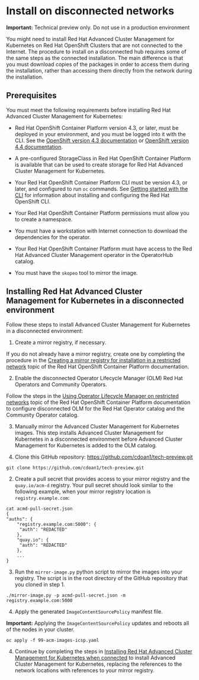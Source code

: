 # Install on disconnected networks 

**Important:** Technical preview only. Do not use in a production environment

You might need to install Red Hat Advanced Cluster Management for Kubernetes on Red Hat OpenShift Clusters that are not connected to the Internet. The procedure to install on a disconnected hub requires some of the same steps as the connected installation. The main difference is that you must download copies of the packages in order to access them during the installation, rather than accessing them directly from the network during the installation.

## Prerequisites

You must meet the following requirements before installing Red Hat Advanced Cluster Management for Kubernetes: 

* Red Hat OpenShift Container Platform version 4.3, or later, must be deployed in your environment, and you must be logged into it with the CLI. See the [OpenShift version 4.3 documentation](https://docs.openshift.com/container-platform/4.3/welcome/index.html) or [OpenShift version 4.4 documentation](https://docs.openshift.com/container-platform/4.4/welcome/index.html).

* A pre-configured StorageClass in Red Hat OpenShift Container Platform is available that can be used to create storage for Red Hat Advanced Cluster Management for Kubernetes.

* Your Red Hat OpenShift Container Platform CLI must be version 4.3, or later, and configured to run `oc` commands. See [Getting started with the CLI](https://docs.openshift.com/container-platform/4.3/cli_reference/openshift_cli/getting-started-cli.html) for information about installing and configuring the Red Hat OpenShift CLI.

* Your Red Hat OpenShift Container Platform permissions must allow you to create a namespace. 

* You must have a workstation with Internet connection to download the dependencies for the operator.

* Your Red Hat OpenShift Container Platform must have access to the Red Hat Advanced Cluster Management operator in the OperatorHub catalog. 

* You must have the `skopeo` tool to mirror the image.

## Installing Red Hat Advanced Cluster Management for Kubernetes in a disconnected environment

Follow these steps to install Advanced Cluster Management for Kubernetes in a disconnected environment:

1. Create a mirror registry, if necessary.

If you do not already have a mirror registry, create one by completing the procedure in the [Creating a mirror registry for installation in a restricted network](https://docs.openshift.com/container-platform/4.4/installing/install_config/installing-restricted-networks-preparations.html#installing-restricted-networks-preparations) topic of the Red Hat OpenShift Container Platform documentation.

<!--CD: If they do have one, is there a setup step here? Something to make it default, or similar?-->

2. Enable the disconnected Operator Lifecycle Manager (OLM) Red Hat Operators and Community Operators. 

Follow the steps in the [Using Operator Lifecycle Manager on restricted networks](https://docs.openshift.com/container-platform/4.4/operators/olm-restricted-networks.html) topic of the Red Hat OpenShift Container Platform documentation to configure disconnected OLM for the Red Hat Operator catalog and the Community Operator catalog.

3. Manually mirror the Advanced Cluster Management for Kubernetes images. This step installs Advanced Cluster Management for Kubernetes in a disconnected environment before Advanced Cluster Management for Kubernetes is added to the OLM catalog.

  1. Clone this GitHub repository: https://github.com/cdoan1/tech-preview.git

  ```
  git clone https://github.com/cdoan1/tech-preview.git
  ```

  2. Create a pull secret that provides access to your mirror registry and the `quay.io/acm-d` registry. Your pull secret should look similar to the following example, when your mirror registry location is `registry.example.com`:

  ```
  cat acmd-pull-secret.json
  {
  "auths": {
      "registry.example.com:5000": {
       "auth": "REDACTED"
      },
      "quay.io": {
       "auth": "REDACTED"
      },
      ...
  }
  ```
  
  3. Run the `mirror-image.py` python script to mirror the images into your registry. The script is in the root directory of the GitHub repository that you cloned in step 1.

  ```
  ./mirror-image.py -p acmd-pull-secret.json -m registry.example.com:5000
  ```
   
  4. Apply the generated `ImageContentSourcePolicy` manifest file.

  **Important:** Applying the `ImageContentSourcePolicy` updates and reboots all of the nodes in your cluster.

  ```
  oc apply -f 99-acm-images-icsp.yaml
  ```

4. Continue by completing the steps in [Installing Red Hat Advanced Cluster Management for Kubernetes when connected](install_connected.md) to install Advanced Cluster Management for Kubernetes, replacing the references to the network locations with references to your mirror registry.

